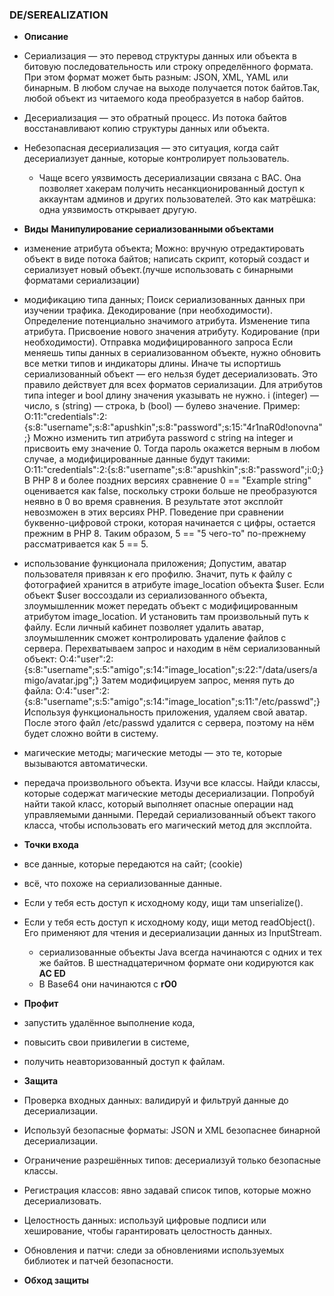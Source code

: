 ### **DE/SEREALIZATION**

* **Описание**
* Сериализация — это перевод структуры данных или объекта в битовую последовательность или строку определённого формата. При этом формат может быть разным: JSON, XML, YAML или бинарным. В любом случае на выходе получается поток байтов.Так, любой объект из читаемого кода преобразуется в набор байтов. 
* Десериализация — это обратный процесс. Из потока байтов восстанавливают копию структуры данных или объекта.
* Небезопасная десериализация — это ситуация, когда сайт десериализует данные, которые контролирует пользователь.
	- Чаще всего уязвимость десериализации связана с BAC. Она позволяет хакерам получить несанкционированный доступ к аккаунтам админов и других пользователей. Это как матрёшка: одна уязвимость открывает другую.

* **Виды**
**Манипулирование сериализованными объектами**
* изменение атрибута объекта;
Можно:
    вручную отредактировать объект в виде потока байтов;
    написать скрипт, который создаст и сериализует новый объект.(лучше использовать с бинарными форматами сериализации)
* модификацию типа данных;
    Поиск сериализованных данных при изучении трафика.
    Декодирование (при необходимости).
    Определение потенциально значимого атрибута.
    Изменение типа атрибута.
    Присвоение нового значения атрибуту.
    Кодирование (при необходимости).
    Отправка модифицированного запроса
Если меняешь типы данных в сериализованном объекте, нужно обновить все метки типов и индикаторы длины. Иначе ты испортишь сериализованный объект — его нельзя будет десериализовать.
Это правило действует для всех форматов сериализации.
Для атрибутов типа integer и bool длину значения указывать не нужно.
    i (integer) — число,
    s (string) — строка,
    b (bool) — булево значение.
Пример:
    O:11:"credentials":2:{s:8:"username";s:8:"apushkin";s:8:"password";s:15:"4r1naR0d!onovna";} 
Можно изменить тип атрибута password с string на integer и присвоить ему значение 0. Тогда пароль окажется верным в любом случае, а модифицированные данные будут такими:
    O:11:"credentials":2:{s:8:"username";s:8:"apushkin";s:8:"password";i:0;} 
В PHP 8 и более поздних версиях сравнение 0 == "Example string" оценивается как false, поскольку строки больше не преобразуются неявно в 0 во время сравнения. В результате этот эксплойт невозможен в этих версиях PHP.
Поведение при сравнении буквенно-цифровой строки, которая начинается с цифры, остается прежним в PHP 8. Таким образом, 5 == "5 чего-то" по-прежнему рассматривается как 5 == 5.

* использование функционала приложения;
	Допустим, аватар пользователя привязан к его профилю. Значит, путь к файлу с фотографией хранится в атрибуте image_location объекта $user.
	Если объект $user воссоздали из сериализованного объекта, злоумышленник может передать объект с модифицированным атрибутом image_location. И установить там произвольный путь к файлу. Если личный кабинет позволяет удалить аватар, злоумышленник сможет контролировать удаление файлов с сервера.
	Перехватываем запрос и находим в нём сериализованный объект:
	O:4:"user":2:{s:8:"username";s:5:"amigo";s:14:"image_location";s:22:"/data/users/amigo/avatar.jpg";} 
	Затем модифицируем запрос, меняя путь до файла:
	O:4:"user":2:{s:8:"username";s:5:"amigo";s:14:"image_location";s:11:"/etc/passwd";} 
Используя функциональность приложения, удаляем свой аватар. После этого файл /etc/passwd удалится с сервера, поэтому на нём будет сложно войти в систему.
	
* магические методы;
	магические методы — это те, которые вызываются автоматически.
	
* передача произвольного объекта.
    Изучи все классы.
    Найди классы, которые содержат магические методы десериализации.
    Попробуй найти такой класс, который выполняет опасные операции над управляемыми данными.
    Передай сериализованный объект такого класса, чтобы использовать его магический метод для эксплойта.

* **Точки входа**
* все данные, которые передаются на сайт; (cookie)
* всё, что похоже на сериализованные данные.
* Если у тебя есть доступ к исходному коду, ищи там unserialize().
* Если у тебя есть доступ к исходному коду, ищи метод readObject(). Его применяют для чтения и десериализации данных из InputStream.
	- сериализованные объекты Java всегда начинаются с одних и тех же байтов. В шестнадцатеричном формате они кодируются как **AC ED**
	- В Base64 они начинаются с **rO0**

* **Профит**
* запустить удалённое выполнение кода,  
* повысить свои привилегии в системе,  
* получить неавторизованный доступ к файлам.

* **Защита**
*    Проверка входных данных: валидируй и фильтруй данные до десериализации.
*    Используй безопасные форматы: JSON и XML безопаснее бинарной десериализации.
*    Ограничение разрешённых типов: десериализуй только безопасные классы.
*    Регистрация классов: явно задавай список типов, которые можно десериализовать.
*    Целостность данных: используй цифровые подписи или хеширование, чтобы гарантировать целостность данных.
*    Обновления и патчи: следи за обновлениями используемых библиотек и патчей безопасности.


* **Обход защиты**


